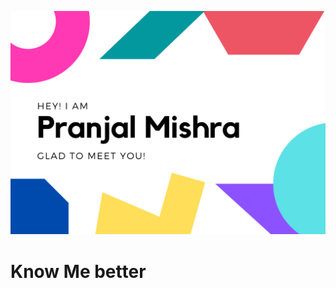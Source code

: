 <img src="https://raw.githubusercontent.com/fastboot/fastboot/master/header.png"><br>

# Know Me better

<!-- 
<details>
  <summary>Click to view </summary> 
  helsdfskdfjks
</details> -->
